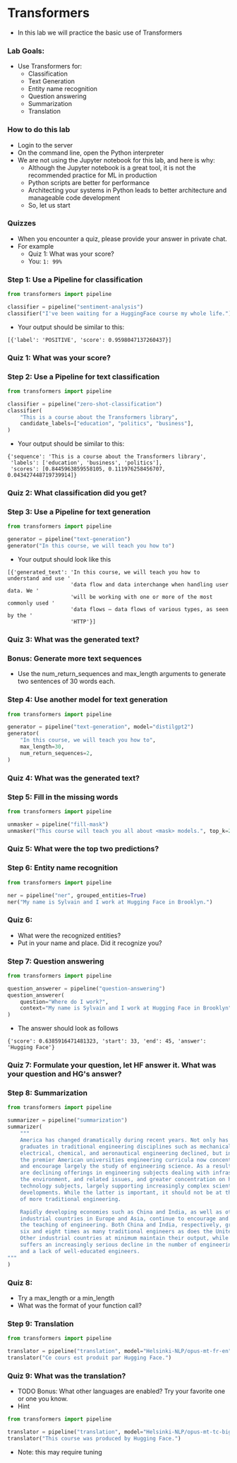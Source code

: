 # Transformers

* In this lab we will practice the basic use of Transformers

### Lab Goals:

* Use Transformers for:
  * Classification
  * Text Generation
  * Entity name recognition
  * Question answering
  * Summarization
  * Translation

### How to do this lab

* Login to the server
* On the command line, open the Python interpreter
* We are not using the Jupyter notebook for this lab, and here is why:
  * Although the Jupyter notebook is a great tool, it is not the recommended practice for ML in production
  * Python scripts are better for performance
  * Architecting your systems in Python leads to better architecture and manageable code development
  * So, let us start

### Quizzes
* When you encounter a quiz, please provide your answer in private chat.
* For example
  * Quiz 1: What was your score?
  * You: `1: 99%`

### Step 1: Use a Pipeline for classification

```python
from transformers import pipeline

classifier = pipeline("sentiment-analysis")
classifier("I've been waiting for a HuggingFace course my whole life.") 
```

* Your output should be similar to this:

```text
[{'label': 'POSITIVE', 'score': 0.9598047137260437}]
```

### Quiz 1: What was your score?

### Step 2: Use a Pipeline for text classification

```python
from transformers import pipeline

classifier = pipeline("zero-shot-classification")
classifier(
    "This is a course about the Transformers library",
    candidate_labels=["education", "politics", "business"],
)
```

* Your output should be similar to this:

```text
{'sequence': 'This is a course about the Transformers library',
 'labels': ['education', 'business', 'politics'],
 'scores': [0.8445963859558105, 0.111976258456707, 0.043427448719739914]}
```

### Quiz 2: What classification did you get?

### Step 3: Use a Pipeline for text generation

```python
from transformers import pipeline

generator = pipeline("text-generation")
generator("In this course, we will teach you how to")
```

* Your output should look like this
```text
[{'generated_text': 'In this course, we will teach you how to understand and use '
                    'data flow and data interchange when handling user data. We '
                    'will be working with one or more of the most commonly used '
                    'data flows — data flows of various types, as seen by the '
                    'HTTP'}]

```

### Quiz 3: What was the generated text?

### Bonus: Generate more text sequences

* Use the num_return_sequences and max_length arguments to generate two sentences of 30 words each.

### Step 4: Use another model for text generation

```python
from transformers import pipeline

generator = pipeline("text-generation", model="distilgpt2")
generator(
    "In this course, we will teach you how to",
    max_length=30,
    num_return_sequences=2,
)
```

### Quiz 4: What was the generated text?

### Step 5: Fill in the missing words

```python
from transformers import pipeline

unmasker = pipeline("fill-mask")
unmasker("This course will teach you all about <mask> models.", top_k=2)
```

### Quiz 5: What were the top two predictions?

### Step 6: Entity name recognition

```python
from transformers import pipeline

ner = pipeline("ner", grouped_entities=True)
ner("My name is Sylvain and I work at Hugging Face in Brooklyn.")
```

### Quiz 6: 
* What were the recognized entities?
* Put in your name and place. Did it recognize you?

### Step 7: Question answering

```python
from transformers import pipeline

question_answerer = pipeline("question-answering")
question_answerer(
    question="Where do I work?",
    context="My name is Sylvain and I work at Hugging Face in Brooklyn",
)
```

* The answer should look as follows

```text
{'score': 0.6385916471481323, 'start': 33, 'end': 45, 'answer': 'Hugging Face'}
```

### Quiz 7: Formulate your question, let HF answer it. What was your question and HG's answer?

### Step 8: Summarization

```python
from transformers import pipeline

summarizer = pipeline("summarization")
summarizer(
    """
    America has changed dramatically during recent years. Not only has the number of 
    graduates in traditional engineering disciplines such as mechanical, civil, 
    electrical, chemical, and aeronautical engineering declined, but in most of 
    the premier American universities engineering curricula now concentrate on 
    and encourage largely the study of engineering science. As a result, there 
    are declining offerings in engineering subjects dealing with infrastructure, 
    the environment, and related issues, and greater concentration on high 
    technology subjects, largely supporting increasingly complex scientific 
    developments. While the latter is important, it should not be at the expense 
    of more traditional engineering.

    Rapidly developing economies such as China and India, as well as other 
    industrial countries in Europe and Asia, continue to encourage and advance 
    the teaching of engineering. Both China and India, respectively, graduate 
    six and eight times as many traditional engineers as does the United States. 
    Other industrial countries at minimum maintain their output, while America 
    suffers an increasingly serious decline in the number of engineering graduates 
    and a lack of well-educated engineers.
"""
)
```

### Quiz 8: 
* Try a max_length or a min_length
* What was the format of your function call?


### Step 9: Translation

```python
from transformers import pipeline

translator = pipeline("translation", model="Helsinki-NLP/opus-mt-fr-en")
translator("Ce cours est produit par Hugging Face.")
```

### Quiz 9: What was the translation?
* TODO Bonus: What other languages are enabled? Try your favorite one or one you know.
* Hint
```python
from transformers import pipeline

translator = pipeline("translation", model="Helsinki-NLP/opus-mt-tc-big-en-fr")
translator("This course was produced by Hugging Face.")
```
* Note: this may require tuning
